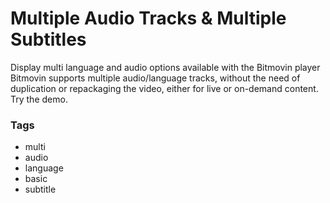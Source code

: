 # Multiple Audio Tracks & Multiple Subtitles

Display multi language and audio options available with the Bitmovin player
Bitmovin supports multiple audio/language tracks, without the need of duplication or repackaging the video, either for live or on-demand content. Try the demo.

### Tags

  - multi
  - audio
  - language
  - basic
  - subtitle